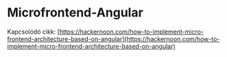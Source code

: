 # Microfrontend-Angular
Kapcsolódó cikk: [https://hackernoon.com/how-to-implement-micro-frontend-architecture-based-on-angular](https://hackernoon.com/how-to-implement-micro-frontend-architecture-based-on-angular)
